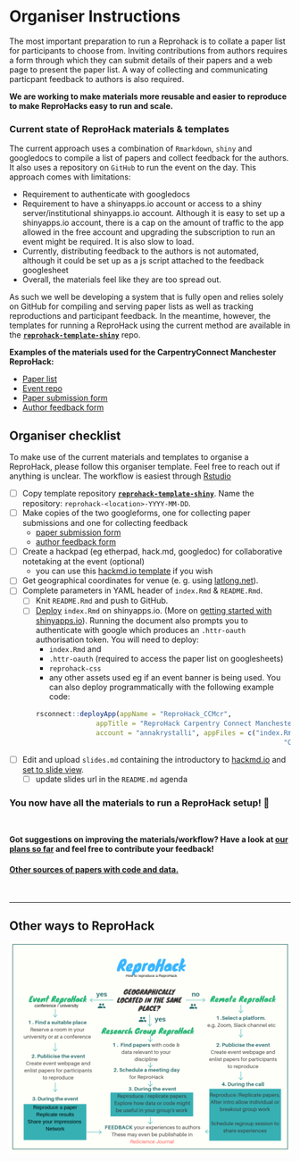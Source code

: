 # Organiser Instructions

The most important preparation to run a Reprohack is to collate a paper list for participants to choose from. Inviting contributions from authors requires a form through which they can submit details of their papers and a web page to present the paper list. A way of collecting and communicating particpant feedback to authors is also required.

**We are working to make materials more reusable and easier to reproduce to make ReproHacks easy to run and scale.** 

### Current state of ReproHack materials & templates

The current approach uses a combination of `Rmarkdown`, `shiny` and googledocs to compile a list of papers and collect feedback for the authors. It also uses a repository on `GitHub` to run the event on the day. This approach comes with limitations:

- Requirement to authenticate with googledocs
- Requirement to have a shinyapps.io account or access to a shiny server/institutional shinyapps.io account. Although it is easy to set up a shinyapps.io account, there is a cap on the amount of traffic to the app allowed in the free account and upgrading the subscription to run an event might be required. It is also slow to load.
- Currently, distributing feedback to the authors is not automated, although it could be set up as a js script attached to the feedback googlesheet
- Overall, the materials feel like they are too spread out.

As such we well be developing a system that is fully open and relies solely on GitHub for compiling and serving paper lists as well as tracking reproductions and participant feedback. In the meantime, however, the templates for running a ReproHack using the current method are available in the [**`reprohack-template-shiny`**](https://github.com/reprohack/reprohack-template-shiny) repo.

**Examples of the materials used for the CarpentryConnect Manchester ReproHack:**
- [Paper list](https://sheffield-university.shinyapps.io/ReproHack_CCMcr/)
- [Event repo](https://github.com/reprohack/reprohack-2019-06-27)
- [Paper submission form](https://docs.google.com/forms/d/e/1FAIpQLSeNuSAQCHa9spdUh3iYfONLms4Qlg1r6iECZMCXaS_l1m79bw/viewform)
- [Author feedback form](https://docs.google.com/forms/d/e/1FAIpQLSembkNEg3qN0SKxmf6cR4z2Cla47pOhfZ9GCKh5J9KUi1wpcw/viewform)


## Organiser checklist

To make use of the current materials and templates to organise a ReproHack, please follow this organiser template. Feel free to reach out if anything is unclear. The workflow is easiest through [Rstudio](https://www.rstudio.com/)

- [ ] Copy template repository [**`reprohack-template-shiny`**](https://github.com/reprohack/reprohack-template-shiny). Name the repository: `reprohack-<location>-YYYY-MM-DD`.
- [ ] Make copies of the two googleforms, one for collecting paper submissions and one for collecting feedback
    + [paper submission form](https://drive.google.com/open?id=1-Q-dQQu47ytCg2Z7F99hzCSxewLCbPUi8UlZWg0JYjI)
    + [author feedback form](https://drive.google.com/open?id=1KRooOAtbmOzIES1h2T9Gvt7AaPFLDS0BQUZRiimJZSU)
- [ ] Create a hackpad (eg etherpad, hack.md, googledoc) for collaborative notetaking at the event (optional)
    + you can use this [hackmd.io template](https://hackmd.io/@annakrystalli/reprohack-hackpad-tmpl) if you wish
- [ ] Get geographical coordinates for venue (e. g. using [latlong.net](https://www.latlong.net/)). 
- [ ] Complete parameters in YAML header of `index.Rmd` & `README.Rmd`. 
    - [ ] Knit `README.Rmd` and push to GitHub.
    - [ ] [Deploy](https://bookdown.org/yihui/rmarkdown/shiny-deploy.html) `index.Rmd` on shinyapps.io. (More on [getting started with shinyapps.io](https://shiny.rstudio.com/articles/shinyapps.html)). Running the document also prompts you to authenticate with google which produces an `.httr-oauth` authorisation token. You will need to deploy:
      - `index.Rmd` and 
      - `.httr-oauth` (required to access the paper list on googlesheets)
      - `reprohack-css` 
      - any other assets used eg if an event banner is being used.
      You can also deploy programmatically with the following example code:
      ```r 
      rsconnect::deployApp(appName = "ReproHack_CCMcr",
                     appTitle = "ReproHack Carpentry Connect Manchester",
                     account = "annakrystalli", appFiles = c("index.Rmd", ".httr-oauth", "reprohack.css",
                                                                    "CCmcrlogo.png"))
      ```
- [ ] Edit and upload `slides.md` containing the introductory to [hackmd.io](https://hackmd.io/) and [set to slide view](https://hackmd.io/s/features#Import-Notes).
    - [ ] update slides url in the `README.md` agenda

### You now have all the materials to run a ReproHack setup! 🎉

<br>

**Got suggestions on improving the materials/workflow? Have a look at [our plans so far]() and feel free to contribute your feedback!**

#### [Other sources of papers with code and data.](https://github.com/reprohack/reprohack-hq/issues/11)

<br>

***

## Other ways to ReproHack
![](assets/workflow.png)
